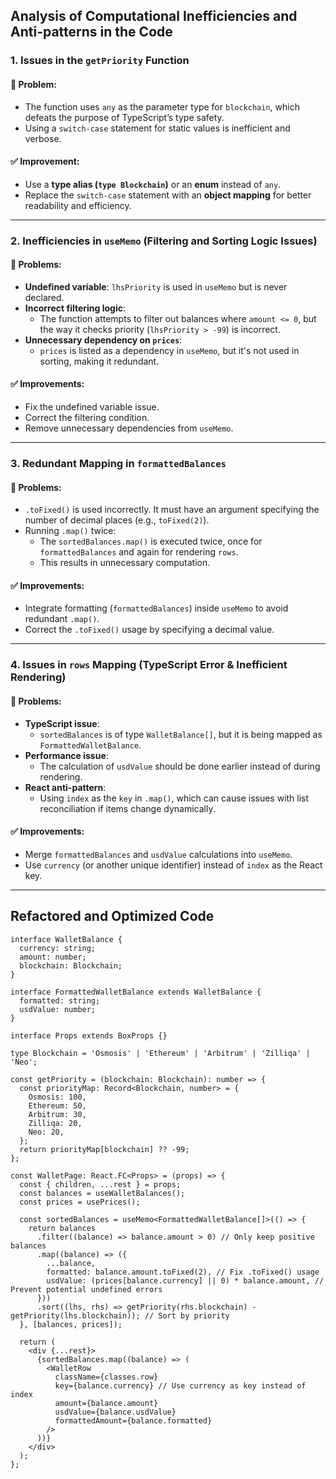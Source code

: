 ## **Analysis of Computational Inefficiencies and Anti-patterns in the Code**  

### **1. Issues in the `getPriority` Function**  
#### 🚨 **Problem:**  
- The function uses `any` as the parameter type for `blockchain`, which defeats the purpose of TypeScript’s type safety.  
- Using a `switch-case` statement for static values is inefficient and verbose.  

#### ✅ **Improvement:**  
- Use a **type alias (`type Blockchain`)** or an **enum** instead of `any`.  
- Replace the `switch-case` statement with an **object mapping** for better readability and efficiency.  

---

### **2. Inefficiencies in `useMemo` (Filtering and Sorting Logic Issues)**  
#### 🚨 **Problems:**  
- **Undefined variable**: `lhsPriority` is used in `useMemo` but is never declared.  
- **Incorrect filtering logic**:  
  - The function attempts to filter out balances where `amount <= 0`, but the way it checks priority (`lhsPriority > -99`) is incorrect.  
- **Unnecessary dependency on `prices`**:  
  - `prices` is listed as a dependency in `useMemo`, but it's not used in sorting, making it redundant.  

#### ✅ **Improvements:**  
- Fix the undefined variable issue.  
- Correct the filtering condition.  
- Remove unnecessary dependencies from `useMemo`.  

---

### **3. Redundant Mapping in `formattedBalances`**  
#### 🚨 **Problems:**  
- `.toFixed()` is used incorrectly. It must have an argument specifying the number of decimal places (e.g., `toFixed(2)`).  
- Running `.map()` twice:  
  - The `sortedBalances.map()` is executed twice, once for `formattedBalances` and again for rendering `rows`.  
  - This results in unnecessary computation.  

#### ✅ **Improvements:**  
- Integrate formatting (`formattedBalances`) inside `useMemo` to avoid redundant `.map()`.  
- Correct the `.toFixed()` usage by specifying a decimal value.  

---

### **4. Issues in `rows` Mapping (TypeScript Error & Inefficient Rendering)**  
#### 🚨 **Problems:**  
- **TypeScript issue**:  
  - `sortedBalances` is of type `WalletBalance[]`, but it is being mapped as `FormattedWalletBalance`.  
- **Performance issue**:  
  - The calculation of `usdValue` should be done earlier instead of during rendering.  
- **React anti-pattern**:  
  - Using `index` as the `key` in `.map()`, which can cause issues with list reconciliation if items change dynamically.  

#### ✅ **Improvements:**  
- Merge `formattedBalances` and `usdValue` calculations into `useMemo`.  
- Use `currency` (or another unique identifier) instead of `index` as the React key.  

---

## **Refactored and Optimized Code**  

```tsx
interface WalletBalance {
  currency: string;
  amount: number;
  blockchain: Blockchain;
}

interface FormattedWalletBalance extends WalletBalance {
  formatted: string;
  usdValue: number;
}

interface Props extends BoxProps {}

type Blockchain = 'Osmosis' | 'Ethereum' | 'Arbitrum' | 'Zilliqa' | 'Neo';

const getPriority = (blockchain: Blockchain): number => {
  const priorityMap: Record<Blockchain, number> = {
    Osmosis: 100,
    Ethereum: 50,
    Arbitrum: 30,
    Zilliqa: 20,
    Neo: 20,
  };
  return priorityMap[blockchain] ?? -99;
};

const WalletPage: React.FC<Props> = (props) => {
  const { children, ...rest } = props;
  const balances = useWalletBalances();
  const prices = usePrices();

  const sortedBalances = useMemo<FormattedWalletBalance[]>(() => {
    return balances
      .filter((balance) => balance.amount > 0) // Only keep positive balances
      .map((balance) => ({
        ...balance,
        formatted: balance.amount.toFixed(2), // Fix .toFixed() usage
        usdValue: (prices[balance.currency] || 0) * balance.amount, // Prevent potential undefined errors
      }))
      .sort((lhs, rhs) => getPriority(rhs.blockchain) - getPriority(lhs.blockchain)); // Sort by priority
  }, [balances, prices]);

  return (
    <div {...rest}>
      {sortedBalances.map((balance) => (
        <WalletRow
          className={classes.row}
          key={balance.currency} // Use currency as key instead of index
          amount={balance.amount}
          usdValue={balance.usdValue}
          formattedAmount={balance.formatted}
        />
      ))}
    </div>
  );
};
```
